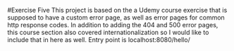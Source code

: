 #Exercise Five
This project is based on the a Udemy course exercise that is supposed to have a custom error page, as well as error pages for common http response codes.
In addition to adding the 404 and 500 error pages, this course section also covered internationalization so I would like to include that in here as well.
Entry point is localhost:8080/hello/